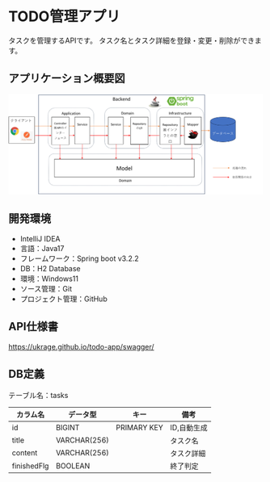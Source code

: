 # TODO管理アプリ

タスクを管理するAPIです。
タスク名とタスク詳細を登録・変更・削除ができます。

## アプリケーション概要図

![アプリケーション概要図.png](docs%2F%E3%82%A2%E3%83%97%E3%83%AA%E3%82%B1%E3%83%BC%E3%82%B7%E3%83%A7%E3%83%B3%E6%A6%82%E8%A6%81%E5%9B%B3.png)

## 開発環境

* IntelliJ IDEA
* 言語：Java17
* フレームワーク：Spring boot v3.2.2
* DB：H2 Database
* 環境：Windows11
* ソース管理：Git
* プロジェクト管理：GitHub

## API仕様書

https://ukrage.github.io/todo-app/swagger/

## DB定義

テーブル名：tasks

| カラム名        | データ型         | キー          | 備考      |
|-------------|--------------|-------------|---------|
| id          | BIGINT       | PRIMARY KEY | ID,自動生成 |
| title       | VARCHAR(256) |             | タスク名    |
| content     | VARCHAR(256) |             | タスク詳細   |
| finishedFlg | BOOLEAN      |             | 終了判定    |
